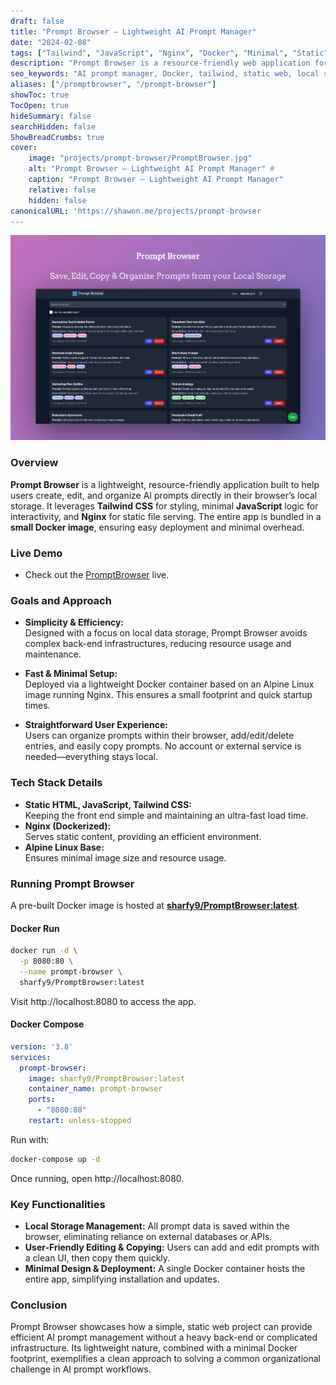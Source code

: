 ```yaml
---
draft: false
title: "Prompt Browser – Lightweight AI Prompt Manager"
date: "2024-02-08"
tags: ["Tailwind", "JavaScript", "Nginx", "Docker", "Minimal", "Static", "Local Storage", "AI Prompts"]
description: "Prompt Browser is a resource-friendly web application for creating, editing, and managing AI prompts locally in your browser, served via a minimal Docker image."
seo_keywords: "AI prompt manager, Docker, tailwind, static web, local storage prompts, minimal resource usage, prompt organizing, JavaScript"
aliases: ["/promptbrowser", "/prompt-browser"]
showToc: true
TocOpen: true
hideSummary: false
searchHidden: false
ShowBreadCrumbs: true
cover:
    image: "projects/prompt-browser/PromptBrowser.jpg"
    alt: "Prompt Browser – Lightweight AI Prompt Manager" #
    caption: "Prompt Browser – Lightweight AI Prompt Manager"
    relative: false
    hidden: false
canonicalURL: 'https://shawon.me/projects/prompt-browser
---
```


![Prompt Browser Screenshot](PromptBrowser.jpg)

### Overview

**Prompt Browser** is a lightweight, resource-friendly application built to help users create, edit, and organize AI prompts directly in their browser’s local storage. It leverages **Tailwind CSS** for styling, minimal **JavaScript** logic for interactivity, and **Nginx** for static file serving. The entire app is bundled in a **small Docker image**, ensuring easy deployment and minimal overhead.

### Live Demo 
- Check out the [PromptBrowser](https://prompts.shawon.me) live.

### Goals and Approach

- **Simplicity & Efficiency:**  
  Designed with a focus on local data storage, Prompt Browser avoids complex back-end infrastructures, reducing resource usage and maintenance.
  
- **Fast & Minimal Setup:**  
  Deployed via a lightweight Docker container based on an Alpine Linux image running Nginx. This ensures a small footprint and quick startup times.

- **Straightforward User Experience:**  
  Users can organize prompts within their browser, add/edit/delete entries, and easily copy prompts. No account or external service is needed—everything stays local.

### Tech Stack Details

- **Static HTML, JavaScript, Tailwind CSS:**  
  Keeping the front end simple and maintaining an ultra-fast load time.
- **Nginx (Dockerized):**  
  Serves static content, providing an efficient environment.  
- **Alpine Linux Base:**  
  Ensures minimal image size and resource usage.

### Running Prompt Browser

A pre-built Docker image is hosted at [**sharfy9/PromptBrowser:latest**](https://hub.docker.com/r/sharfy9/PromptBrowser).  

#### Docker Run

```bash
docker run -d \
  -p 8080:80 \
  --name prompt-browser \
  sharfy9/PromptBrowser:latest
```

Visit http://localhost:8080 to access the app.

#### Docker Compose
```yaml
version: '3.8'
services:
  prompt-browser:
    image: sharfy9/PromptBrowser:latest
    container_name: prompt-browser
    ports:
      - "8080:80"
    restart: unless-stopped
```
Run with:

```bash
docker-compose up -d
```

Once running, open http://localhost:8080.

### Key Functionalities
- **Local Storage Management:** All prompt data is saved within the browser, eliminating reliance on external databases or APIs.
- **User-Friendly Editing & Copying:** Users can add and edit prompts with a clean UI, then copy them quickly.
- **Minimal Design & Deployment:** A single Docker container hosts the entire app, simplifying installation and updates.

### Conclusion
Prompt Browser showcases how a simple, static web project can provide efficient AI prompt management without a heavy back-end or complicated infrastructure. Its lightweight nature, combined with a minimal Docker footprint, exemplifies a clean approach to solving a common organizational challenge in AI prompt workflows.
